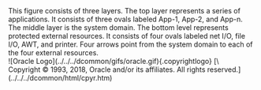<div>
This figure consists of three layers. The top layer represents a series
of applications. It consists of three ovals labeled App-1, App-2, and
App-<span class="variable">n</span>. The middle layer is the system
domain. The bottom level represents protected external resources. It
consists of four ovals labeled net I/O, file I/O, AWT, and printer. Four
arrows point from the system domain to each of the four external
resources.

</div>
<div class="footer">
![Oracle Logo](../../../dcommon/gifs/oracle.gif){.copyrightlogo} [\
<span class="copyrightlogo">Copyright © 1993, 2018,
Oracle and/or its affiliates. All rights reserved.</span>](../../../dcommon/html/cpyr.htm)

</div>
